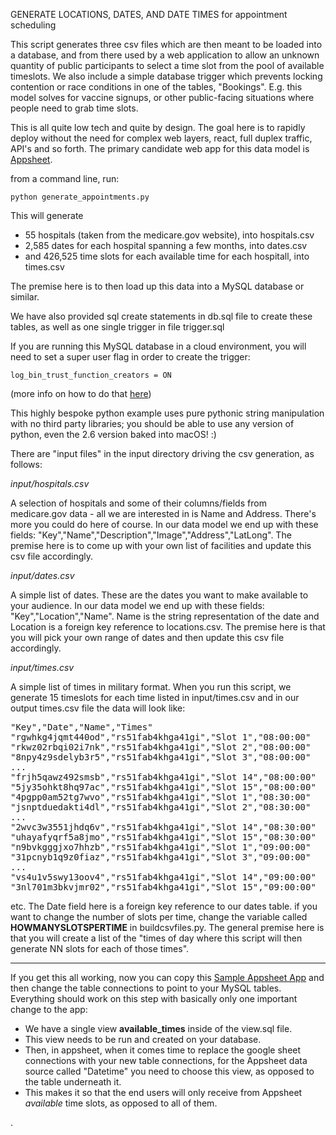 
GENERATE LOCATIONS, DATES, AND DATE TIMES for appointment scheduling


This script generates three csv files which are then meant to be loaded into a database, and from there used by a web application to allow an unknown quantity of public participants to select a time slot from the pool of available timeslots. We also include a simple database trigger which prevents locking contention or race conditions in one of the tables, "Bookings". E.g. this model solves for vaccine signups, or other public-facing situations where people need to grab time slots.

This is all quite low tech and quite by design. The goal here is to rapidly deploy without the need for complex web layers, react, full duplex traffic, API's and so forth. The primary candidate web app for this data model is [Appsheet](https://www.appsheet.com).

from a command line, run:

`python generate_appointments.py` 

This will generate 

- 55 hospitals (taken from the medicare.gov website), into hospitals.csv
- 2,585 dates for each hospital spanning a few months, into dates.csv
- and 426,525 time slots for each available time for each hospitall, into times.csv

The premise here is to then load up this data into a MySQL database or similar.

We have also provided sql create statements in db.sql file to create these tables, as well as one single trigger in file trigger.sql

If you are running this MySQL database in a cloud environment, you will need to set a super user flag in order to create the trigger:

`log_bin_trust_function_creators = ON`

(more info on how to do that [here](https://cloud.google.com/sql/docs/mysql/flags))

This highly bespoke python example uses pure pythonic string manipulation with no third party libraries; you should be able to use any version of python, even the 2.6 version baked into macOS! :)

There are "input files" in the input directory driving the csv generation, as follows:

*input/hospitals.csv*

A selection of hospitals and some of their columns/fields from medicare.gov data - all we are interested in is Name and Address. There's more you could do here of course. In our data model we end up with these fields: "Key","Name","Description","Image","Address","LatLong". The premise here is to come up with your own list of facilities and update this csv file accordingly.

*input/dates.csv*

A simple list of dates. These are the dates you want to make available to your audience. In our data model we end up with these fields: "Key","Location","Name". Name is the string representation of the date and Location is a foreign key reference to locations.csv. The premise here is that you will pick your own range of dates and then update this csv file accordingly.

*input/times.csv*

A simple list of times in military format. When you run this script, we generate 15 timeslots for each time listed in input/times.csv and in our output times.csv file the data will look like:

<pre>
"Key","Date","Name","Times"
"rgwhkg4jqmt440od","rs51fab4khga41gi","Slot 1","08:00:00"
"rkwz02rbqi02i7nk","rs51fab4khga41gi","Slot 2","08:00:00"
"8npy4z9sdelyb3r5","rs51fab4khga41gi","Slot 3","08:00:00"
...
"frjh5qawz492smsb","rs51fab4khga41gi","Slot 14","08:00:00"
"5jy35ohkt8hq97ac","rs51fab4khga41gi","Slot 15","08:00:00"
"4pgpp0am52tg7wvo","rs51fab4khga41gi","Slot 1","08:30:00"
"jsnptduedakti4dl","rs51fab4khga41gi","Slot 2","08:30:00"
...
"2wvc3w3551jhdq6v","rs51fab4khga41gi","Slot 14","08:30:00"
"uhayafyqrf5a8jmo","rs51fab4khga41gi","Slot 15","08:30:00"
"n9bvkgggjxo7hhzb","rs51fab4khga41gi","Slot 1","09:00:00"
"31pcnyb1q9z0fiaz","rs51fab4khga41gi","Slot 3","09:00:00"
...
"vs4u1v5swy13oov4","rs51fab4khga41gi","Slot 14","09:00:00"
"3nl701m3bkvjmr02","rs51fab4khga41gi","Slot 15","09:00:00"
</pre>

etc. The Date field here is a foreign key reference to our dates table. if you want to change the number of slots per time, change the variable called **HOWMANYSLOTSPERTIME** in buildcsvfiles.py. The general premise here is that you will create a list of the "times of day where this script will then generate NN slots for each of those times".

___

If you get this all working, now you can copy this [Sample Appsheet App](https://www.appsheet.com/samples/empty-template-meant-to-be-copied-per-the-instructions?appGuidString=3c165865-b012-4cf5-bbda-83ab62646c0f) and then change the table connections to point to your MySQL tables. Everything should work on this step with basically only one important change to the app:

- We have a single view **available_times** inside of the view.sql file. 
- This view needs to be run and created on your database.
- Then, in appsheet, when it comes time to replace the google sheet connections with your new table connections, for the Appsheet data source called "Datetime" you need to choose this view, as opposed to the table underneath it.
- This makes it so that the end users will only receive from Appsheet *available* time slots, as opposed to all of them.



.